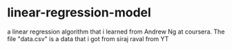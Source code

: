 # linear-regression-model

a linear regression algorithm that i learned from Andrew Ng at coursera.
The file "data.csv" is a data that i got from siraj raval from YT
